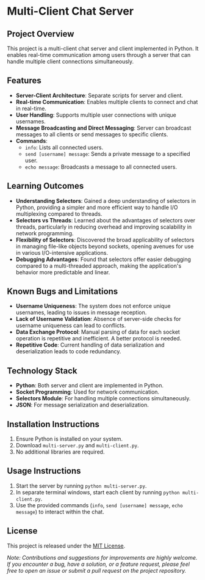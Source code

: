# Multi-Client Chat Server

## Project Overview
This project is a multi-client chat server and client implemented in Python. It enables real-time communication among users through a server that can handle multiple client connections simultaneously.

## Features
- **Server-Client Architecture**: Separate scripts for server and client.
- **Real-time Communication**: Enables multiple clients to connect and chat in real-time.
- **User Handling**: Supports multiple user connections with unique usernames.
- **Message Broadcasting and Direct Messaging**: Server can broadcast messages to all clients or send messages to specific clients.
- **Commands**:
  - `info`: Lists all connected users.
  - `send [username] message`: Sends a private message to a specified user.
  - `echo message`: Broadcasts a message to all connected users.

## Learning Outcomes
- **Understanding Selectors**: Gained a deep understanding of selectors in Python, providing a simpler and more efficient way to handle I/O multiplexing compared to threads.
- **Selectors vs Threads**: Learned about the advantages of selectors over threads, particularly in reducing overhead and improving scalability in network programming.
- **Flexibility of Selectors**: Discovered the broad applicability of selectors in managing file-like objects beyond sockets, opening avenues for use in various I/O-intensive applications.
- **Debugging Advantages**: Found that selectors offer easier debugging compared to a multi-threaded approach, making the application's behavior more predictable and linear.

## Known Bugs and Limitations
- **Username Uniqueness**: The system does not enforce unique usernames, leading to issues in message reception.
- **Lack of Username Validation**: Absence of server-side checks for username uniqueness can lead to conflicts.
- **Data Exchange Protocol**: Manual parsing of data for each socket operation is repetitive and inefficient. A better protocol is needed.
- **Repetitive Code**: Current handling of data serialization and deserialization leads to code redundancy.

## Technology Stack
- **Python**: Both server and client are implemented in Python.
- **Socket Programming**: Used for network communication.
- **Selectors Module**: For handling multiple connections simultaneously.
- **JSON**: For message serialization and deserialization.

## Installation Instructions
1. Ensure Python is installed on your system.
2. Download `multi-server.py` and `multi-client.py`.
3. No additional libraries are required.

## Usage Instructions
1. Start the server by running `python multi-server.py`.
2. In separate terminal windows, start each client by running `python multi-client.py`.
3. Use the provided commands (`info`, `send [username] message`, `echo message`) to interact within the chat.

## License
This project is released under the [MIT License](https://opensource.org/licenses/MIT).

*Note: Contributions and suggestions for improvements are highly welcome. If you encounter a bug, have a solution, or a feature request, please feel free to open an issue or submit a pull request on the project repository.*
